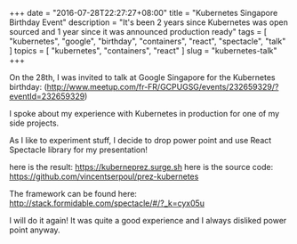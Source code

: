 +++
date = "2016-07-28T22:27:27+08:00"
title = "Kubernetes Singapore Birthday Event"
description = "It's been 2 years since Kubernetes was open sourced and 1 year since it was announced production ready"
tags = [ "kubernetes", "google", "birthday", "containers", "react", "spectacle", "talk" ]
topics = [ "kubernetes", "containers", "react" ]
slug = "kubernetes-talk"
+++

On the 28th, I was invited to talk at Google Singapore for the Kubernetes birthday: (http://www.meetup.com/fr-FR/GCPUGSG/events/232659329/?eventId=232659329)

I spoke about my experience with Kubernetes in production for one of my side projects.

As I like to experiment stuff, I decide to drop power point and use React Spectacle library for my presentation!

here is the result: https://kuberneprez.surge.sh
here is the source code: https://github.com/vincentserpoul/prez-kubernetes

The framework can be found here: http://stack.formidable.com/spectacle/#/?_k=cyx05u

I will do it again! It was quite a good experience and I always disliked power point anyway.